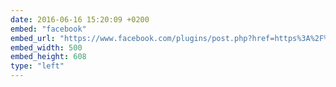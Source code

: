 ```yaml
---
date: 2016-06-16 15:20:09 +0200
embed: "facebook"
embed_url: "https://www.facebook.com/plugins/post.php?href=https%3A%2F%2Fwww.facebook.com%2Ftereza.kavinska%2Fposts%2F1738778879695109&width=500"
embed_width: 500
embed_height: 608
type: "left"
---
```

